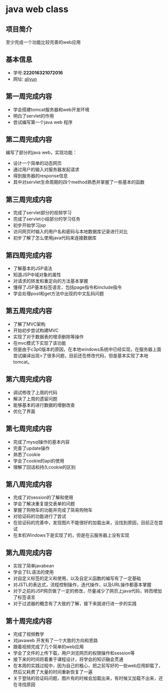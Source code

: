 #	  java web class

## 项目简介
至少完成一个功能比较完善的web应用

## 基本信息
- 学号:**222016321072016**
- 网址: [aliyun](http://120.78.138.231:8080/login)

## 第一周完成内容
- 学会搭建tomcat服务器和web开发环境
- 明白了servlet的作用
- 尝试编写第一个java web 程序

## 第二周完成内容
编写了部分的java web，实现功能：
- 设计一个简单的动态网页
- 通过用户的输入对服务器发起请求
- 得到服务器的response信息
- 其中对servlet生命周期的四个method熟悉并掌握了一些基本的函数

## 第三周完成内容
- 完成了servlet部分的视频学习
- 完成了servlet小结部分的学习任务
- 初步开始学习jsp
- 访问网页时输入的用户名和密码与本地数据库记录进行对比
- 初步了解了怎么使用java代码来连接数据库

## 第四周完成内容
- 了解基本的JSP语法
- 知道JSP中域对象的属性
- 对请求的转发和重定向的方法基本掌握
- 懂得了JSP基本标签语言，包括page指令和include指令
- 学会处理post和get方法中出现的中文乱码问题

## 第五周完成内容
- 了解了MVC架构
- 开始初步尝试构建MVC
- 实现了对于数据表的增添删除等操作
- 在mvc模式下实现了该功能
- 但是由于c3p0版本的原因，在本地windows系统中已经实现，在服务器上面尝试编译出现>了很多问题，目前还在修改代码，但是基本实现了本地tomcat。

## 第六周完成内容
- 调试修改了上周的代码
- 解决了上周的遗留问题
- 能够基本的进行数据的增删改查
- 优化了界面

## 第七周完成内容
- 完成了mysql操作的基本内容
- 完善了update操作
- 熟悉了cookie
- 学会了cookie的api的使用
- 理解了回话和持久cookie的区别

## 第八周完成内容
- 完成了对session的了解和使用
- 学会了解决重复提交表单的问题
- 掌握了购物车的功能并完成了简易购物车 
- 对验证码的功能进行了尝试
- 在验证码的完善中，发现图片不能很好的加载出来，没找到原因，目前正在尝试
- 在本机Windows下是实现了的，但是在云服务器上没有实现

## 第九周完成内容
- 实现了简单javabean 
- 学会了EL语法的使用
- 对自定义标签的定义和使用，以及自定义函数的编写有了一定基础
- 对JSTL的表达式，流程控制操作，迭代操作，以及URL操作都基本掌握
- 对于之前的JSP网页做了一定的修改，尽量减少了网页上java代码，转而增加了标签语言
- 对于过滤器的概念有了大致的了解，接下来就进行进一步的实践

## 第十周完成内容
- 完成了视频教学
- 对javaweb 开发有了一个大致的方向和思路
- 跟着视频完成了几个简单的web应用
- 学会了文件的上传下载，用户浏览网页的权限操作和session等
- 接下来的时间将着重于课程设计，将学会的知识融会贯通
- 在本周的实践过程中，因为自己的粗心，把之前写好的一些web应用卸载了，然后又耗费了大量的时间重新恢复了一遍
- 关于登陆的验证码问题，图片有的时候会加载出来，有时候又加载不出来，还在寻找原因
